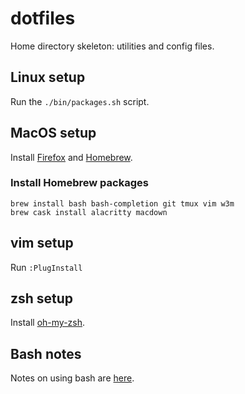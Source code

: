 # dotfiles
Home directory skeleton: utilities and config files.

## Linux setup
Run the `./bin/packages.sh` script.

## MacOS setup
Install
[Firefox](https://www.mozilla.org) and
[Homebrew](https://brew.sh/).

### Install Homebrew packages
```
brew install bash bash-completion git tmux vim w3m
brew cask install alacritty macdown
```

## vim setup
Run `:PlugInstall`

## zsh setup
Install [oh-my-zsh](https://ohmyz.sh/#install).

## Bash notes
Notes on using bash are [here](bash.md).
